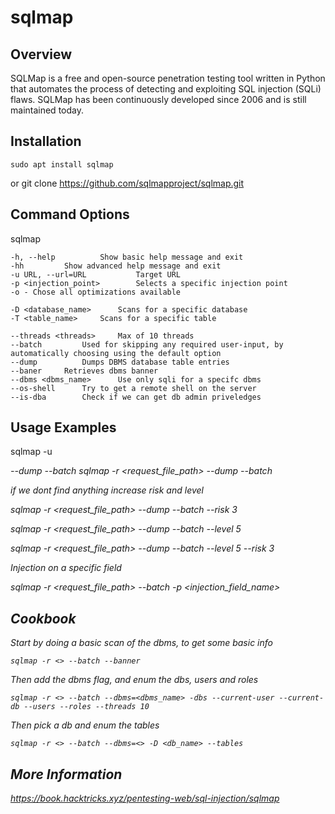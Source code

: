 # sqlmap

## Overview

SQLMap is a free and open-source penetration testing tool written in Python that automates the process of detecting and exploiting SQL injection (SQLi) flaws. SQLMap has been continuously developed since 2006 and is still maintained today.

## Installation

	sudo apt install sqlmap
or
	git clone https://github.com/sqlmapproject/sqlmap.git


## Command Options

sqlmap

	-h, --help			Show basic help message and exit
	-hh			Show advanced help message and exit
	-u URL, --url=URL			Target URL
	-p <injection_point>		Selects a specific injection point
	-o - Chose all optimizations available

	-D <database_name>		Scans for a specific database
	-T <table_name>		Scans for a specific table

	--threads <threads>		Max of 10 threads
	--batch			Used for skipping any required user-input, by automatically choosing using the default option
	--dump			Dumps DBMS database table entries
	--baner		Retrieves dbms banner
	--dbms <dbms_name>		Use only sqli for a specifc dbms
	--os-shell		Try to get a remote shell on the server
	--is-dba		Check if we can get db admin priveledges


## Usage Examples

sqlmap -u <address> --dump --batch
sqlmap -r <request_file_path> --dump --batch

if we dont find anything increase risk and level

sqlmap -r <request_file_path> --dump --batch --risk 3

sqlmap -r <request_file_path> --dump --batch --level 5

sqlmap -r <request_file_path> --dump --batch --level 5 --risk 3

Injection on a specific field

sqlmap -r <request_file_path> --batch -p <injection_field_name>

## Cookbook

Start by doing a basic scan of the dbms, to get some basic info

	sqlmap -r <> --batch --banner

Then add the dbms flag, and enum the dbs, users and roles

	sqlmap -r <> --batch --dbms=<dbms_name> -dbs --current-user --current-db --users --roles --threads 10

Then pick a db and enum the tables

	sqlmap -r <> --batch --dbms=<> -D <db_name> --tables

## More Information

https://book.hacktricks.xyz/pentesting-web/sql-injection/sqlmap